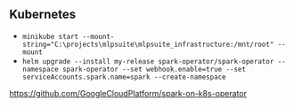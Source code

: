 ## Kubernetes
- `minikube start --mount-string="C:\projects\mlpsuite\mlpsuite_infrastructure:/mnt/root" --mount`
- `helm upgrade --install my-release spark-operator/spark-operator --namespace spark-operator --set webhook.enable=true --set serviceAccounts.spark.name=spark --create-namespace`

https://github.com/GoogleCloudPlatform/spark-on-k8s-operator

